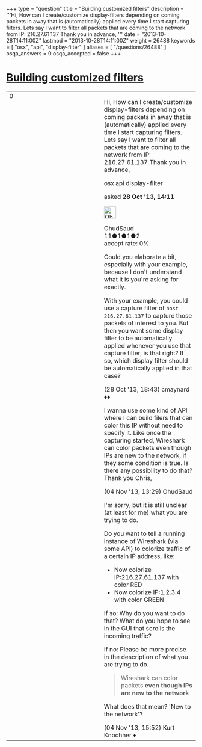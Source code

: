 +++
type = "question"
title = "Building customized filters"
description = '''Hi,  How can I create/customize display-filters depending on coming packets in away that is (automatically) applied every time I start capturing filters. Lets say I want to filter all packets that are coming to the network from IP: 216.27.61.137 Thank you in advance, '''
date = "2013-10-28T14:11:00Z"
lastmod = "2013-10-28T14:11:00Z"
weight = 26488
keywords = [ "osx", "api", "display-filter" ]
aliases = [ "/questions/26488" ]
osqa_answers = 0
osqa_accepted = false
+++

<div class="headNormal">

# [Building customized filters](/questions/26488/building-customized-filters)

</div>

<div id="main-body">

<div id="askform">

<table id="question-table" style="width:100%;"><colgroup><col style="width: 50%" /><col style="width: 50%" /></colgroup><tbody><tr class="odd"><td style="width: 30px; vertical-align: top"><div class="vote-buttons"><div id="post-26488-score" class="post-score" title="current number of votes">0</div><div id="favorite-count" class="favorite-count"></div></div></td><td><div id="item-right"><div class="question-body"><p>Hi, How can I create/customize display-filters depending on coming packets in away that is (automatically) applied every time I start capturing filters. Lets say I want to filter all packets that are coming to the network from IP: 216.27.61.137 Thank you in advance,</p></div><div id="question-tags" class="tags-container tags">osx api display-filter</div><div id="question-controls" class="post-controls"></div><div class="post-update-info-container"><div class="post-update-info post-update-info-user"><p>asked <strong>28 Oct '13, 14:11</strong></p><img src="https://secure.gravatar.com/avatar/704692ae10f63a2d03a4f0243de8ed4c?s=32&amp;d=identicon&amp;r=g" class="gravatar" width="32" height="32" alt="OhudSaud&#39;s gravatar image" /><p>OhudSaud<br />
<span class="score" title="11 reputation points">11</span><span title="1 badges"><span class="badge1">●</span><span class="badgecount">1</span></span><span title="1 badges"><span class="silver">●</span><span class="badgecount">1</span></span><span title="2 badges"><span class="bronze">●</span><span class="badgecount">2</span></span><br />
<span class="accept_rate" title="Rate of the user&#39;s accepted answers">accept rate:</span> <span title="OhudSaud has no accepted answers">0%</span></p></div></div><div id="comments-container-26488" class="comments-container"><span id="26494"></span><div id="comment-26494" class="comment"><div id="post-26494-score" class="comment-score"></div><div class="comment-text"><p>Could you elaborate a bit, especially with your example, because I don't understand what it is you're asking for exactly.</p><p>With your example, you could use a capture filter of <code>host 216.27.61.137</code> to capture those packets of interest to you. But then you want some display filter to be automatically applied whenever you use that capture filter, is that right? If so, which display filter should be automatically applied in that case?</p></div><div id="comment-26494-info" class="comment-info"><span class="comment-age">(28 Oct '13, 18:43)</span> cmaynard ♦♦</div></div><span id="26666"></span><div id="comment-26666" class="comment"><div id="post-26666-score" class="comment-score"></div><div class="comment-text"><p>I wanna use some kind of API where I can build filers that can color this IP without need to specify it. Like once the capturing started, Wireshark can color packets even though IPs are new to the network, if they some condition is true. Is there any possibility to do that? Thank you Chris,</p></div><div id="comment-26666-info" class="comment-info"><span class="comment-age">(04 Nov '13, 13:29)</span> OhudSaud</div></div><span id="26669"></span><div id="comment-26669" class="comment"><div id="post-26669-score" class="comment-score"></div><div class="comment-text"><p>I'm sorry, but it is still unclear (at least for me) what you are trying to do.</p><p>Do you want to tell a running instance of Wireshark (via some API) to colorize traffic of a certain IP address, like:</p><ul><li>Now colorize IP:216.27.61.137 with color RED</li><li>Now colorize IP:1.2.3.4 with color GREEN</li></ul><p>If so: Why do you want to do that? What do you hope to see in the GUI that scrolls the incoming traffic?</p><p>If no: Please be more precise in the description of what you are trying to do.</p><blockquote><p>Wireshark can color packets <strong>even though IPs are new to the network</strong></p></blockquote><p>What does that mean? 'New to the network'?</p></div><div id="comment-26669-info" class="comment-info"><span class="comment-age">(04 Nov '13, 15:52)</span> Kurt Knochner ♦</div></div></div><div id="comment-tools-26488" class="comment-tools"></div><div class="clear"></div><div id="comment-26488-form-container" class="comment-form-container"></div><div class="clear"></div></div></td></tr></tbody></table>

</div>

</div>

